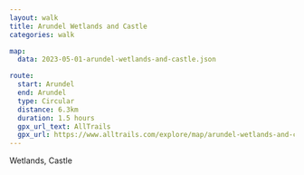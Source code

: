 ```yaml
---
layout: walk
title: Arundel Wetlands and Castle
categories: walk

map:
  data: 2023-05-01-arundel-wetlands-and-castle.json

route:
  start: Arundel
  end: Arundel
  type: Circular
  distance: 6.3km
  duration: 1.5 hours
  gpx_url_text: AllTrails
  gpx_url: https://www.alltrails.com/explore/map/arundel-wetlands-and-castle-e37b08d?u=m&sh=xr4vxe
---
```


Wetlands, Castle
